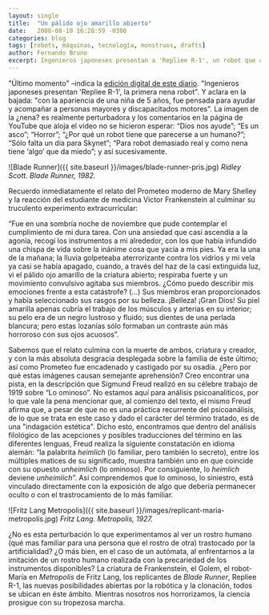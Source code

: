 ```yaml
---
layout: single
title:  "Un pálido ojo amarillo abierto"
date:   2008-08-10 16:28:59 -0300
categories: blog
tags: [robots, máquinas, tecnología, monstruos, drafts]
author: Fernando Bruno
excerpt: Ingenieros japoneses presentan a 'Repliee R-1', un robot que con la apariencia de una niña de 5 años fue pensado para ayudar y acompañar a personas mayores y discapacitados motores.
---
```


"Último momento" –indica la [edición digital de este diario](http://www.clarin.com/diario/2008/10/07/um/m-01776450.htm). "Ingenieros japoneses presentan 'Repliee R-1', la primera nena robot". Y aclara en la bajada: "con la apariencia de una niña de 5 años, fue pensada para ayudar y acompañar a personas mayores y discapacitados motores". La imagen de la ¿nena? es realmente perturbadora y los comentarios en la página de YouTube que aloja el video no se hicieron esperar: “Dios nos ayude”; “Es un asco”; “Horror”; “¿Por qué un robot tiene que parecerse a un humano?”; “Sólo falta un día para Skynet”; “Para robot demasiado real y como nena tiene ‘algo’ que da miedo”; y así sucesivamente.

![Blade Runner]({{ site.baseurl }}/images/blade-runner-pris.jpg)
_Ridley Scott. Blade Runner, 1982._

Recuerdo inmediatamente el relato del Prometeo moderno de Mary Shelley y la reacción del estudiante de medicina Victor Frankenstein al culminar su truculento experimento extracurricular:

“Fue en una sombría noche de noviembre que pude contemplar el cumplimiento de mi dura tarea. Con una ansiedad que casi ascendía a la agonía, recogí los instrumentos a mi alrededor, con los que había infundido una chispa de vida sobre la inánime cosa que yacía a mis pies. Ya era la una de la mañana; la lluvia golpeteaba aterrorizante contra los vidrios y mi vela ya casi se había apagado, cuando, a través del haz de la casi extinguida luz, vi el pálido ojo amarillo de la criatura abierto; respiraba fuerte y un movimiento convulsivo agitaba sus miembros. ¿Cómo puedo describir mis emociones frente a esta catástrofe? (…) Sus miembros eran proporcionados y había seleccionado sus rasgos por su belleza. ¡Belleza! ¡Gran Dios! Su piel amarilla apenas cubría el trabajo de los músculos y arterias en su interior; su pelo era de un negro lustroso y fluido; sus dientes de una perlada blancura; pero estas lozanías sólo formaban un contraste aún más horroroso con sus ojos acuosos”.

Sabemos que el relato culmina con la muerte de ambos, criatura y creador, y con la más absoluta desgracia desplegada sobre la familia de éste último; así como Prometeo fue encadenado y castigado por su osadía. ¿Pero por qué estas imágenes causan semejante aprehensión? Creo encontrar una pista, en la descripción que Sigmund Freud realizó en su célebre trabajo de 1919 sobre “Lo ominoso”. No estamos aquí para análisis psicoanalíticos, por lo que vale la pena mencionar que, al comienzo del texto, el mismo Freud afirma que, a pesar de que no es una práctica recurrente del psicoanálisis, de lo que se trata en este caso y dado el carácter del término tratado, es de una "indagación estética". Dicho esto, encontramos que dentro del análisis filológico de las acepciones y posibles traducciones del término en las diferentes lenguas, Freud realiza la siguiente constatación en idioma alemán: “la palabrita _heimlich_ (lo familiar, pero también lo secreto), entre los múltiples matices de su significado, muestra también uno en que coincide con su opuesto _unheimlich_ (lo ominoso). Por consiguiente, lo _heimlich_ deviene _unheimlich_”. Así comprendemos que lo ominoso, lo siniestro, está vinculado directamente con la exposición de algo que debería permanecer oculto o con el trastrocamiento de lo más familiar.

![Fritz Lang Metropolis]({{ site.baseurl }}/images/replicant-maria-metropolis.jpg)
*Fritz Lang. Metropolis, 1927.*

¿No es esta perturbación lo que experimentamos al ver un rostro humano (qué mas familiar para una persona que el rostro de otra) trastocado por la artificialidad? ¿O más bien, en el caso de un autómata, al enfrentarnos a la imitación de un rostro humano realizada con la precariedad de los instrumentos disponibles? La criatura de Frankenstein, el Golem, el robot-María en _Metropolis_ de Fritz Lang, los replicantes de _Blade Runner_, Repliee R-1, las nuevas posibilidades abiertas por la robótica y la clonación, todos se ubican en éste ámbito. Mientras nosotros nos horrorizamos, la ciencia prosigue con su tropezosa marcha.
